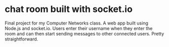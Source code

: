# chat room built with socket.io
Final project for my Computer Networks class. A web app built using Node.js and socket.io. Users enter their username when they enter the room and can then start sending messages to other connected users. Pretty straightforward.